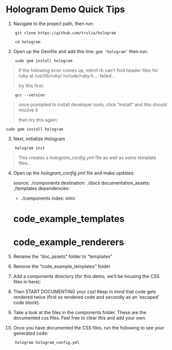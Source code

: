 # Hologram Demo Quick Tips

1. Navigate to the project path, then run:
```
	git clone https://github.com/trulia/hologram

	cd hologram

```

2. Open up the Gemfile and add this line: `gem 'hologram’` then run:
```
	sudo gem install hologram
```

> If the following error comes up, mkmf.rb can't find header files for ruby at /usr/lib/ruby/ include/ruby.h … failed...
>
> try this first:
>
```
	gcc --version
```
>
> once prompted to install developer tools, click “install” and this should resolve it
>
> then try this again:
>
```
sudo gem install hologram
```

3. Next, initialize Hologram

```
	hologram init
```

> This creates a _hologram_config.yml_ file as well as some template files…

4. Open up the _hologram_config.yml_ file and make updates:

	source: ./components
  destination: ./docs
  documentation_assets: ./templates
  dependencies:
    - ./components
	index: intro
	# code_example_templates
	# code_example_renderers

5. Rename the “doc_assets” folder to “templates”

6. Remove the “code_example_templates” folder

7. Add a components directory (for this demo, we’ll be housing the CSS files in here):

8. Then START DOCUMENTING your css! Keep in mind that code gets rendered twice (first as rendered code and secondly as an 'escaped' code block).

9. Take a look at the files in the components folder. These are the documented css files. Feel free to clear this and add your own.

10. Once you have documented the CSS files, run the following to see your generated code:
```
	hologram hologram_config.yml
```
